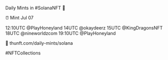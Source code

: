 Daily Mints in #SolanaNFT 🚀

⏰ Mint Jul 07

12:10UTC @PlayHoneyland
14UTC @okaydeerz
15UTC @KingDragonsNFT
18UTC @nineworldzcom
19:10UTC @PlayHoneyland

🔗 thunft.com/daily-mints/solana

#NFTCollections